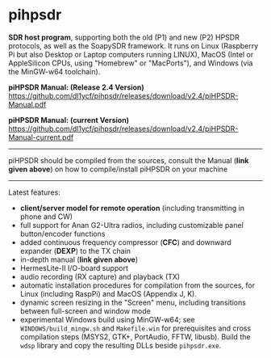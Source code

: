 # pihpsdr
**SDR host program**,
supporting both the old (P1) and new (P2) HPSDR protocols, as well as the SoapySDR framework.
It runs on Linux (Raspberry Pi but also Desktop or Laptop computers running LINUX), MacOS (Intel or AppleSilicon CPUs, using  "Homebrew" or "MacPorts"), and Windows (via the MinGW-w64 toolchain).

**piHPSDR Manual: (Release 2.4 Version)** https://github.com/dl1ycf/pihpsdr/releases/download/v2.4/piHPSDR-Manual.pdf

**piHPSDR Manual: (current Version)** https://github.com/dl1ycf/pihpsdr/releases/download/v2.4/piHPSDR-Manual-current.pdf

***
piHPSDR should be compiled from the sources, consult the Manual (**link given above**) on how to compile/install piHPSDR on your machine
***

Latest features:

- **client/server model for remote operation** (including transmitting in phone and CW)
- full support for Anan G2-Ultra radios, including customizable panel button/encoder functions
- added continuous frequency compressor (**CFC**) and downward expander (**DEXP**) to the TX chain
- in-depth manual (**link given above**)
- HermesLite-II I/O-board support
- audio recording (RX capture) and playback (TX)
- automatic installation procedures for compilation from the sources, for Linux (including RaspPi) and MacOS
  (Appendix J, K).
- dynamic screen resizing in the "Screen" menu, including transitions
  between full-screen and window mode
- experimental Windows build using MinGW-w64; see `WINDOWS/build_mingw.sh` and `Makefile.win` for prerequisites and cross compilation steps (MSYS2, GTK+, PortAudio, FFTW, libusb).
  Build the `wdsp` library and copy the resulting DLLs beside `pihpsdr.exe`.



